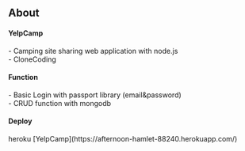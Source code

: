 <h2>About</h2>  

<h4>YelpCamp</h4>
- Camping site sharing web application with node.js<br>  
- CloneCoding<br>  
  
<h4>Function</h4>  
- Basic Login with passport library (email&password)<br>  
- CRUD function with mongodb<br>  
  
<h4>Deploy</h4>  
heroku [YelpCamp](https://afternoon-hamlet-88240.herokuapp.com/)  
